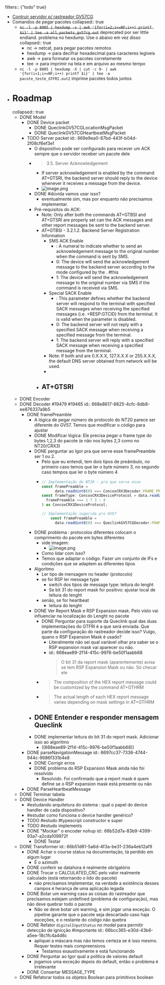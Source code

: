 filters:: {"todo" true}

- [Contruir servidor p/ rastreador GV57CG](https://redmine.geocontrol.com.br/redmine/issues/19465)
- Comandos de pegar pacotes
  collapsed:: true
	- ~~`nc -l -p 8085 | hexdump -x | awk '{for(i=2;i<=NF;i++) printf $i}' | tee -a all_packets_gv57cg.out`~~ deprecated por ser little endiand. problema no hexdump. Use o abaixo em vez disso
	  collapsed:: true
		- nc -> netcat, para pegar pacotes remotos
		- hexdump -> para decifrar hexadecimal para caracteres legíveis
		- awk -> para formatar os pacotes corretamente
		- tee -> para imprimir na tela e em arquivo ao mesmo tempo
	- `nc -l -p 8085 | hexdump -X | cut -c 9- | awk '{for(i=1;i<=NF;i++) printf $i}' | tee -a pacote_teste_GTFRI.out2` imprime pacotes todos juntos
- # Roadmap
  collapsed:: true
	- DONE Model
		- DONE Device packet
			- DONE QueclinkGV57CGLocationMsgPacket
			- DONE QueclinkGV57CGHeartbeatMsgPacket
		- TODO Server packet
		  id:: 669e9ea0-87bd-443f-b04d-2f08cf6ef3e1
			- O dispositivo pode ser configurado para recever um ACK sempre que o servidor receber um pacote dele
			- > 3.5. Server Acknowledgement
				- If server acknowledgement is enabled by the command AT+GTSRI, the backend server should reply to the device whenever it receives a message from the device.
				- ![image.png](../assets/image_1722007057901_0.png)
			- DONE #dúvida vamos usar isso?
				- eventualmente sim, mas por enquanto não precisamos implementar.
			- Pré-requisitos do ACK:
				- Note: Only after both the commands AT+GTBSI and AT+GTSRI are properly set can the ACK messages and other report messages be sent to the backend server.
				- AT+GTBSI - 3.2.1.2. Backend Server Registration Information
					- SMS ACK Enable
						- <SMS ACK Enable>: A numeral to indicate whether to send an acknowledgement message to the original number when the command is sent by SMS.
						- 0: The device will send the acknowledgement message to the backend server according to the mode configured by the <Report Mode>. #this
						- 1: The device will send the acknowledgement message to the original number via SMS if the command is received via SMS.
					- Special SACK Enable
						- <Special SACK Enable>: This parameter defines whether the backend server will respond to the terminal with specified SACK messages when receiving the specified messages (i.e. +RESP:GTCID) from the terminal. It is valid when the parameter <SACK Enable> is disabled.
						- 0: The backend server will not reply with a specified SACK message when receiving a specified message from the terminal.
						- 1: The backend server will reply with a specified SACK message when receiving a specified message from the terminal.
					- Note: If both <Primary DNS Server> and <Secondary DNS Server> are 0.X.X.X, 127.X.X.X or 255.X.X.X,
					  the default DNS server obtained from network will be used.
					-
				- AT+GTSRI
					-
	- DONE Encoder
	- DONE Decoder #19479 #19465
	  id:: 668e8617-8825-4cfc-8db8-ee876337a9b5
		- DONE framePreamble
			- A lógica de pegar número de protocolo do NT20 parece ser diferente do GV57. Temos que modificar o código para ajustar
			- DONE Modificar lógica: Ele precisa pegar o frame type do bytes 1,2,3 do pacote (e não nos bytes 2,3 como no NT20/CRX3)
			- DONE perguntar ao Igor pra que serve esse framePreamble ser 1 ou 2.
				- Pelo que eu entendi, tem dois tipos de preâmbulo, no primeiro caso temos que ler o byte número 3, no segundo caso tempos que ler o byte número 4
				- ```javascript
				  // Implementação do NT20 - pra que serve esse 
				  const framePreamble =
				        data.readUint8(0) === ConcoxCRX3Decoder.FRAME_PREAMBLE_01[0] ? 1 : 2;
				  const frameType: ConcoxCRX3DeviceProtocol = data.readUint8(
				    framePreamble === 1 ? 3 : 4
				  ) as ConcoxCRX3DeviceProtocol;
				  
				  // Implementação sugerida pro GV57
				      const framePreamble =
				        data.readUint8(0) === QueclinkGV57CGDecoder.FRAME_PREAMBLE_01[0] ? 1 : 2;
				  
				  ```
			- DONE problema : protocolos diferentes colocam o comprimento do pacote em bytes diferentes
				- vide imagem:
					- ![image.png](../assets/image_1720106529385_0.png)
				- Como lidar com isso?
				- Temos que adaptar o código. Fazer um conjunto de IFs e condições que se adaptem as diferentes tipos
			- Algoritmo
				- Ler tipo de mensagem no header (protocolo)
				- se for RSP ler message type
					- switch dos tipos de message type: leitura do lenght
					- Se bit 31 do report mask for positivo: ajustar local de leitura do lenght
				- senão, se for heartbeat
					- leitura do lenght
			- DONE Ver Report Mask  e RSP Expansion mask. Pelo visto vai influenciar na localização do Lenght no pacote
				- DONE Perguntar para suporte da Queclink qual das duas implementações do GTFRI é a que será enviada. Que parte da configuração do rastreador decide isso? Vulgo, quano o RSP Expansion Mask é usado?
					- Literalmente não sei qual variável olhar pra saber se o RSP expansion mask vai aparecer ou não.
					- id:: 668eae89-2f14-415c-9976-be50f1aabb68
					  > O bit 31 da report mask (aparentemente) avisa se tem RSP Expansion Mask ou não. Só checar ele
				- > The composition of the HEX report message could be customized by the command AT+GTHRM
				- > The actual length of each HEX report message varies depending on mask settings in AT+GTHRM
			- DONE Entender e responder mensagem Queclink
				-
			- DONE implementar leitura do bit 31 do report mask. Adicionar isso ao algoritmo
				- ((668eae89-2f14-415c-9976-be50f1aabb68))
		- DONE parseNavigationMessage
		  id:: 6697cc37-7338-4744-944c-9686f331b4e8
			- DONE Corrigir erros
			- DONE problema do RSP Expansion Mask ainda não foi resolvido
				- Resolvido. Foi confirmado que a report mask é quem define se o RSP expansion mask está presente ou não
		- DONE ParseHeartbeatMessage
	- DONE Terminar tabela
	- DONE Device Handler
		- #estudando arquitetura do sistema : qual o papel do device handler de cada dispositivo?
		- #estudar como funciona o device handler genérico?
		- TODO #estudo #typescript constructor e super
		- TODO #estudo implements
		- DONE "Mockar" o encoder nohup
		  id:: 66b52d7a-83b9-4399-93a7-a2cda109972f
			- DONE Testar
	- DONE Transformer
	  id:: 66b51d81-5a6d-4f3a-be31-236a4eb12af9
		- DONE Achar o course status na documentação, tá perdido em algum lugar
			- É o azimuth
		- DONE conferir se datahora é realmente obrigatório
		- DONE Trocar o CALCULATED_CRC pelo valor realmente calculado (está retornando o lido do pacote)
			- não precisamos implementar, na verdade a existência desses campos é herança de uma aplicação legada
		- DONE Botar um warning caso as coisas do rastreador que precisamos estejam undefined (problema de configuração), mas não deve quebrar todo o pacote
			- Não se deve botar um warning, e sim jogar uma exceção. O pipeline garante que o pacote seja descartado caso haja exceções, e o restante do código não quebra
		- DONE Refator `digitalInputStatus` no model para permitir detecção de ignicção #importante
		  id:: 66bcc365-e30d-43b6-a5ee-18c1fc4a4d8c
			- apliquei a máscara mas não temos certeza se é isso mesmo. Requer testes mais compreensivos
				- Testamos exaustivamente e está funcionando
		- DONE Perguntar ao Igor qual a política de valores default
			- jogamos uma exceção depois do default, então o problema é irrelevante
		- DONE Consertar MESSAGE_TYPE
	- DONE Refatorar todos os objetos Boolean para primitivos boolean